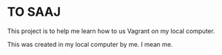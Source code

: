 # TO SAAJ
This project is to help me learn how to us Vagrant on my local computer.

This was created in my local computer by me. I mean me.